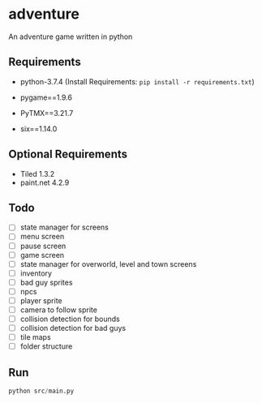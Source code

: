 # adventure
An adventure game written in python

## Requirements
* python-3.7.4
(Install Requirements: `pip install -r requirements.txt`)

* pygame==1.9.6
* PyTMX==3.21.7
* six==1.14.0

## Optional Requirements
* Tiled 1.3.2
* paint.net 4.2.9

## Todo
- [ ] state manager for screens
- [ ] menu screen
- [ ] pause screen
- [ ] game screen
- [ ] state manager for overworld, level and town screens
- [ ] inventory
- [ ] bad guy sprites
- [ ] npcs
- [ ] player sprite
- [ ] camera to follow sprite
- [ ] collision detection for bounds
- [ ] collision detection for bad guys
- [ ] tile maps
- [ ] folder structure

## Run
```python
python src/main.py
```